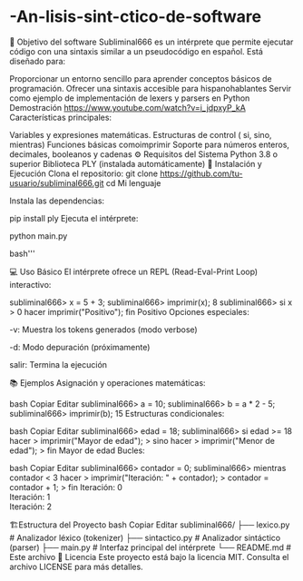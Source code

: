 # -An-lisis-sint-ctico-de-software
🎯 Objetivo del software Subliminal666 es un intérprete que permite ejecutar código con una sintaxis similar a un pseudocódigo en español. Está diseñado para:

Proporcionar un entorno sencillo para aprender conceptos básicos de programación.
Ofrecer una sintaxis accesible para hispanohablantes
Servir como ejemplo de implementación de lexers y parsers en Python
Demostración
https://www.youtube.com/watch?v=i_jdpxyP_kA
Características principales:

Variables y expresiones matemáticas.
Estructuras de control ( si, sino, mientras)
Funciones básicas comoimprimir
Soporte para números enteros, decimales, booleanos y cadenas
⚙️ Requisitos del Sistema
Python 3.8 o superior
Biblioteca PLY (instalada automáticamente)
🚀 Instalación y Ejecución
Clona el repositorio:
git clone https://github.com/tu-usuario/subliminal666.git
cd Mi lenguaje

Instala las dependencias:

pip install ply
Ejecuta el intérprete:

python main.py

bash'''

💻 Uso Básico El intérprete ofrece un REPL (Read-Eval-Print Loop) interactivo:

subliminal666> x = 5 + 3;
subliminal666> imprimir(x);
8
subliminal666> si x > 0 hacer imprimir("Positivo"); fin
Positivo
Opciones especiales:

-v: Muestra los tokens generados (modo verbose)

-d: Modo depuración (próximamente)

salir: Termina la ejecución

📚 Ejemplos
Asignación y operaciones matemáticas:

bash
Copiar
Editar
subliminal666> a = 10;
subliminal666> b = a * 2 - 5;
subliminal666> imprimir(b);
15
Estructuras condicionales:

bash
Copiar
Editar
subliminal666> edad = 18;
subliminal666> si edad >= 18 hacer
           >    imprimir("Mayor de edad");
           > sino hacer
           >    imprimir("Menor de edad");
           > fin
Mayor de edad
Bucles:

bash
Copiar
Editar
subliminal666> contador = 0;
subliminal666> mientras contador < 3 hacer
           >    imprimir("Iteración: " + contador);
           >    contador = contador + 1;
           > fin
Iteración: 0  
Iteración: 1  
Iteración: 2

🏗️Estructura del Proyecto bash Copiar
Editar
subliminal666/
├── lexico.py      # Analizador léxico (tokenizer)
├── sintactico.py  # Analizador sintáctico (parser)
├── main.py        # Interfaz principal del intérprete
└── README.md      # Este archivo
📝 Licencia
Este proyecto está bajo la licencia MIT. Consulta el archivo LICENSE para más detalles.
